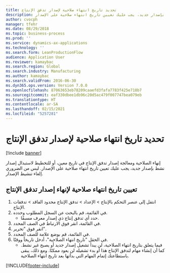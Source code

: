 ```yaml
---
title: تحديد تاريخ انتهاء صلاحية لإصدار تدفق الإنتاج
description: إنهاء الصلاحية ومعالجة إصدار تدفق الإنتاج في تاريخ معين، أو للتخطيط لاستبدال إصدار نشط بإصدار جديد، يجب عليك تعيين تاريخ انتهاء صلاحية على الإصدار.
author: cvocph
manager: tfehr
ms.date: 08/29/2018
ms.topic: business-process
ms.prod: ''
ms.service: dynamics-ax-applications
ms.technology: ''
ms.search.form: LeanProductionFlow
audience: Application User
ms.reviewer: kamaybac
ms.search.region: Global
ms.search.industry: Manufacturing
ms.author: kamaybac
ms.search.validFrom: 2016-06-30
ms.dyn365.ops.version: Version 7.0.0
ms.openlocfilehash: 87063653eb78209caaefd3fafa7783f425e710b7
ms.sourcegitcommit: eaf330dbee1db96c20d5ac479f007747bea079eb
ms.translationtype: HT
ms.contentlocale: ar-SA
ms.lasthandoff: 02/15/2021
ms.locfileid: "5257281"
---
```

# <a name="define-an-expiry-date-for-a-production-flow-version"></a>تحديد تاريخ انتهاء صلاحية لإصدار تدفق الإنتاج

[!include [banner](../../includes/banner.md)]

إنهاء الصلاحية ومعالجة إصدار تدفق الإنتاج في تاريخ معين، أو للتخطيط لاستبدال إصدار نشط بإصدار جديد، يجب عليك تعيين تاريخ انتهاء صلاحية على الإصدار. ليس من الضروري إلغاء تنشيط الإصدار.


## <a name="set-an-expiration-date-to-end-a-production-flow-version"></a>تعيين تاريخ انتهاء صلاحية لإنهاء إصدار تدفق الإنتاج
1. انتقل إلى عنصر التحكم بالإنتاج > الإعداد > تدفق الإنتاج محدود الفاقد > تدفقات الإنتاج.
2. في القائمة، قم بالبحث عن السجل المطلوب وحدده.
    * حدد أي تدفق إنتاج ذي إصدار معرف مسبقًا.  
3. في القائمة، انقر فوق الارتباط في الصف المحدد.
4. انقر فوق "تحرير".
5. في القائمة، قم بوضع علامة للصف المحدد.
6. في الحقل "تاريخ انتهاء الصلاحية"، أدخل تاريخاً ووقتًا.
    * فيما يتعلق بتاريخ انتهاء الصلاحية، لن يبدأ تشغيل إصدار جديد أو يصبح غير نشط. كما أن إنشاء مهام لتدفق الإنتاج هذا أو بدء تشغيله لن يعود ممكنًا. ومع ذلك، يبقى باستطاعتك إتمام المهام التي بدأتها بعد تاريخ انتهاء الصلاحية.  



[!INCLUDE[footer-include](../../../includes/footer-banner.md)]